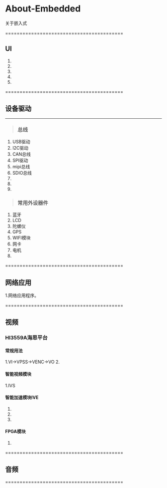 # About-Embedded
关于嵌入式

=========================================
## UI
> 
1.
2.
3.
4.
5.




=========================================
## 设备驱动
------
> ### 总线
>	>  
1. USB驱动
2. I2C驱动
3. CAN总线
4. SPI驱动
5. mipi总线
6. SDIO总线
7. 
8. 
9.

> ### 常用外设器件
>	>
1. 蓝牙
2. LCD
3. 陀螺仪
4. GPS 
5. WIFI模块
6. 网卡
7. 电机
8. 





=========================================
## 网络应用
>
1.网络应用程序。


=========================================


## 视频

### HI3559A海思平台
>
#### 常规用法
1.VI->VPSS->VENC->VO
2.

#### 智能视频模块
> 
1.IVS

#### 智能加速模块IVE
>
1.
2.
3.

#### FPGA模块
>
1.



=========================================
## 音频





=========================================






























